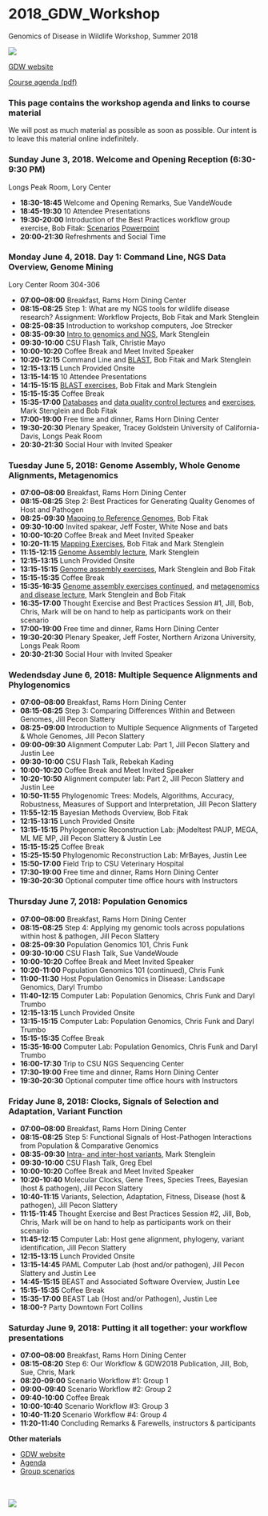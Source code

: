 # 2018_GDW_Workshop
Genomics of Disease in Wildlife Workshop, Summer 2018

<img src="http://gdwworkshop.colostate.edu/media/sites/131/2016/11/GDW.png">

[GDW website](https://gdwworkshop.colostate.edu/)


[Course agenda (pdf)](./GDW2018_Agenda.pdf)

### This page contains the workshop agenda and links to course material 

We will post as much material as possible as soon as possible. Our intent is to leave this material online indefinitely.

### Sunday June 3, 2018. Welcome and Opening Reception (6:30-9:30 PM) 
Longs Peak Room, Lory Center

 * **18:30-18:45**   Welcome and Opening Remarks, Sue VandeWoude  
 * **18:45-19:30**   10 Attendee Presentations
 * **19:30-20:00**   Introduction of the Best Practices workflow group exercise, Bob Fitak: [Scenarios](./GDW_2018_scenarios.pdf) [Powerpoint](./lectures/Fitak_GWD2018_GroupActivity.pdf)  
 * **20:00-21:30**   Refreshments and Social Time

### Monday June 4, 2018. Day 1: Command Line, NGS Data Overview, Genome Mining
Lory Center Room 304-306

 * **07:00–08:00**  Breakfast, Rams Horn Dining Center
 * **08:15-08:25**  Step 1: What are my NGS tools for wildlife disease research? Assignment: Workflow Projects, Bob Fitak and Mark Stenglein
 * **08:25-08:35**  Introduction to workshop computers, Joe Strecker
 * **08:35-09:30**  [Intro to genomics and NGS](./lectures/Stenglein_introduction_to_genomics_and_sequencing_lecture.pdf), Mark Stenglein 
 * **09:30-10:00**  CSU Flash Talk, Christie Mayo
 * **10:00-10:20**  Coffee Break and Meet Invited Speaker
 * **10:20-12:15**  Command Line and [BLAST](./lectures/Fitak_GWD2017_Blast.pdf), Bob Fitak and Mark Stenglein
 * **12:15-13:15**  Lunch Provided Onsite
 * **13:15-14:15**  10 Attendee Presentations
 * **14:15-15:15**  [BLAST exercises](./exercises/Blast_exercise.md), Bob Fitak and Mark Stenglein
 * **15:15-15:35**  Coffee Break
 * **15:35-17:00**  [Databases](./lectures/Stenglein_databases_lecture.pdf) and [data quality control lectures](./lectures/Fitak_GWD2017_NGS-QC.pdf) and [exercises](./exercises/download_exercise.md), Mark Stenglein and Bob Fitak
 * **17:00-19:00**  Free time and dinner, Rams Horn Dining Center 
 * **19:30-20:30**  Plenary Speaker, Tracey Goldstein University of California-Davis, Longs Peak Room 
 * **20:30-21:30**  Social Hour with Invited Speaker

### Tuesday June 5, 2018: Genome Assembly, Whole Genome Alignments, Metagenomics

 * **07:00–08:00**  Breakfast, Rams Horn Dining Center
 * **08:15-08:25**  Step 2: Best Practices for Generating Quality Genomes of Host and Pathogen
 * **08:25-09:30**  [Mapping to Reference Genomes](./lectures/Fitak_GWD2017_Mapping.pdf), Bob Fitak
 * **09:30-10:00**  Invited spakear, Jeff Foster, White Nose and bats
 * **10:00-10:20**  Coffee Break and Meet Invited Speaker
 * **10:20-11:15**  [Mapping Exercises](./exercises/mapping_assembly_exercise.md), Bob Fitak and Mark Stenglein
 * **11:15-12:15**  [Genome Assembly lecture](./lectures/Stenglein_de_novo_assembly_lecture.pdf), Mark Stenglein
 * **12:15-13:15**  Lunch Provided Onsite
 * **13:15-15:15**  [Genome assembly exercises](./exercises/mapping_assembly_exercise.md), Mark Stenglein and Bob Fitak
 * **15:15-15:35**  Coffee Break
 * **15:35-16:35**  [Genome assembly exercises continued](./exercises/mapping_assembly_exercise.md), and [metagenomics and disease lecture](./lectures/Stenglein_metagenomics_lecture.pdf), Mark Stenglein and Bob Fitak
 * **16:35-17:00**  Thought Exercise and Best Practices Session #1, Jill, Bob, Chris, Mark will be on hand to help as participants work on their scenario
 * **17:00-19:00**  Free time and dinner, Rams Horn Dining Center 
 * **19:30-20:30**  Plenary Speaker, Jeff Foster, Northern Arizona University, Longs Peak Room 
 * **20:30-21:30**  Social Hour with Invited Speaker

### Wedendsday June 6, 2018: Multiple Sequence Alignments and Phylogenomics

 * **07:00–08:00**  Breakfast, Rams Horn Dining Center
 * **08:15-08:25**  Step 3: Comparing Differences Within and Between Genomes, Jill Pecon Slattery
 * **08:25-09:00**  Introduction to Multiple Sequence Alignments of Targeted & Whole Genomes, Jill Pecon Slattery
 * **09:00-09:30**  Alignment Computer Lab: Part 1, Jill Pecon Slattery and Justin Lee
 * **09:30-10:00**  CSU Flash Talk, Rebekah Kading
 * **10:00-10:20**  Coffee Break and Meet Invited Speaker
 * **10:20-10:50**  Alignment computer lab: Part 2, Jill Pecon Slattery and Justin Lee
 * **10:50-11:55**  Phylogenomic Trees: Models, Algorithms, Accuracy, Robustness, Measures of Support and Interpretation, Jill Pecon Slattery
 * **11:55-12:15**  Bayesian Methods Overview, Bob Fitak
 * **12:15-13:15**  Lunch Provided Onsite
 * **13:15-15:15**  Phylogenomic Reconstruction Lab: jModeltest PAUP, MEGA, ML ME MP, Jill Pecon Slattery & Justin Lee
 * **15:15-15:25**  Coffee Break
 * **15:25-15:50**  Phylogenomic Reconstruction Lab: MrBayes, Justin Lee
 * **15:50-17:00**  Field Trip to CSU Veterinary Hospital
 * **17:30-19:00**  Free time and dinner, Rams Horn Dining Center 
 * **19:30-20:30**  Optional computer time office hours with Instructors

### Thursday June 7, 2018: Population Genomics

 * **07:00–08:00**  Breakfast, Rams Horn Dining Center
 * **08:15-08:25**  Step 4: Applying my genomic tools across populations within host & pathogen, Jill Pecon Slattery
 * **08:25-09:30**  Population Genomics 101, Chris Funk
 * **09:30-10:00**  CSU Flash Talk, Sue VandeWoude
 * **10:00-10:20**  Coffee Break and Meet Invited Speaker
 * **10:20-11:00**  Population Genomics 101 (continued), Chris Funk
 * **11:00-11:30**  Host Population Genomics in Disease: Landscape Genomics, Daryl Trumbo
 * **11:40-12:15**  Computer Lab: Population Genomics, Chris Funk and Daryl Trumbo
 * **12:15-13:15**  Lunch Provided Onsite
 * **13:15-15:15**  Computer Lab: Population Genomics, Chris Funk and Daryl Trumbo
 * **15:15-15:35**  Coffee Break
 * **15:35-16:00**  Computer Lab: Population Genomics, Chris Funk and Daryl Trumbo
 * **16:00-17:30**  Trip to CSU NGS Sequencing Center
 * **17:30-19:00**  Free time and dinner, Rams Horn Dining Center 
 * **19:30-20:30**  Optional computer time office hours with Instructors

### Friday June 8, 2018: Clocks, Signals of Selection and Adaptation, Variant Function

 * **07:00–08:00**  Breakfast, Rams Horn Dining Center
 * **08:15-08:25**  Step 5: Functional Signals of Host-Pathogen Interactions from Population & Comparative Genomics 
 * **08:35-09:30**  [Intra- and inter-host variants](./lectures/Stenglein_intrahost_variants.pdf), Mark Stenglein
 * **09:30-10:00**  CSU Flash Talk, Greg Ebel
 * **10:00-10:20**  Coffee Break and Meet Invited Speaker
 * **10:20-10:40**  Molecular Clocks, Gene Trees, Species Trees, Bayesian (host & pathogen), Jill Pecon Slattery
 * **10:40-11:15**  Variants, Selection, Adaptation, Fitness, Disease (host & pathogen), Jill Pecon Slattery
 * **11:15-11:45**  Thought Exercise and Best Practices Session #2, Jill, Bob, Chris, Mark will be on hand to help as participants work on their scenario
 * **11:45-12:15**  Computer Lab: Host gene alignment, phylogeny, variant identification, Jill Pecon Slattery
 * **12:15-13:15**  Lunch Provided Onsite
 * **13:15-14:45**  PAML Computer Lab (host and/or pathogen), Jill Pecon Slattery and Justin Lee
 * **14:45-15:15**  BEAST and Associated Software Overview, Justin Lee
 * **15:15-15:35**  Coffee Break
 * **15:35-17:00**  BEAST Lab (Host and/or Pathogen), Justin Lee
 * **18:00-?**      Party Downtown Fort Collins    

### Saturday June 9, 2018: Putting it all together: your workflow presentations

 * **07:00–08:00**  Breakfast, Rams Horn Dining Center
 * **08:15-08:20**  Step 6: Our Workflow & GDW2018 Publication, Jill, Bob, Sue, Chris, Mark
 * **08:20-09:00**  Scenario Workflow #1: Group 1
 * **09:00-09:40**  Scenario Workflow #2: Group 2 
 * **09:40-10:00**  Coffee Break
 * **10:00-10:40**  Scenario Workflow #3: Group 3
 * **10:40-11:20**  Scenario Workflow #4: Group 4
 * **11:20-11:40**  Concluding Remarks & Farewells, instructors & participants




**Other materials**

* [GDW website](https://gdwworkshop.colostate.edu/)
* [Agenda](./GDW2018_Agenda.pdf)
* [Group scenarios](./GDW_2018_scenarios.pdf)





<br><br><img src="./images/gdw_panorama.jpg">

